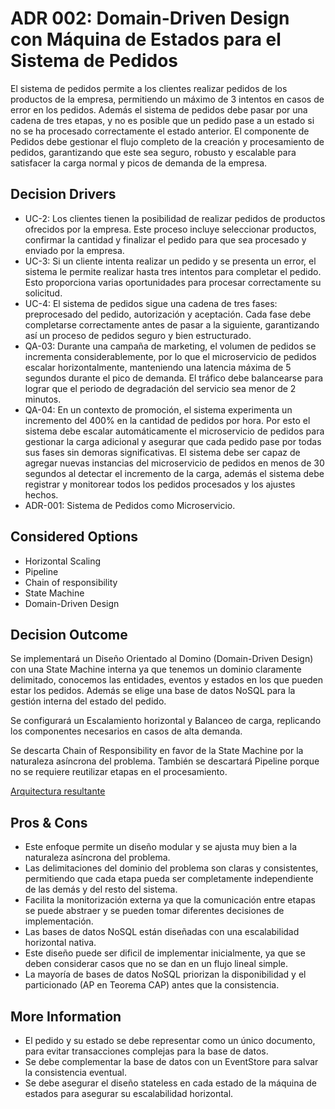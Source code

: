# ADR 002: Domain-Driven Design con Máquina de Estados para el Sistema de Pedidos

El sistema de pedidos permite a los clientes realizar pedidos de los productos de la empresa, permitiendo un máximo de 3 intentos en casos de error en los pedidos.
Además el sistema de pedidos debe pasar por una cadena de tres etapas, y no es posible que un pedido pase a un estado si no se ha procesado correctamente el estado anterior.
El componente de Pedidos debe gestionar el flujo completo de la creación y procesamiento de pedidos, garantizando que este sea seguro, robusto y escalable para satisfacer la carga normal y picos de demanda de la empresa.

## Decision Drivers

- UC-2: Los clientes tienen la posibilidad de realizar pedidos de productos ofrecidos por la empresa. Este proceso incluye seleccionar productos, confirmar la cantidad y finalizar el pedido para que sea procesado y enviado por la empresa.
- UC-3: Si un cliente intenta realizar un pedido y se presenta un error, el sistema le permite realizar hasta tres intentos para completar el pedido. Esto proporciona varias oportunidades para procesar correctamente su solicitud.
- UC-4: El sistema de pedidos sigue una cadena de tres fases: preprocesado del pedido, autorización y aceptación. Cada fase debe completarse correctamente antes de pasar a la siguiente, garantizando así un proceso de pedidos seguro y bien estructurado.
- QA-03: Durante una campaña de marketing, el volumen de pedidos se incrementa considerablemente, por lo que el microservicio de pedidos escalar horizontalmente, manteniendo una latencia máxima de 5 segundos durante el pico de demanda. El tráfico debe balancearse para lograr que el periodo de degradación del servicio sea menor de 2 minutos.
- QA-04: En un contexto de promoción, el sistema experimenta un incremento del 400% en la cantidad de pedidos por hora. Por esto el sistema debe escalar automáticamente el microservicio de pedidos para gestionar la carga adicional y asegurar que cada pedido pase por todas sus fases sin demoras significativas. El sistema debe ser capaz de agregar nuevas instancias del microservicio de pedidos en menos de 30 segundos al detectar el incremento de la carga, además el sistema debe registrar y monitorear todos los pedidos procesados y los ajustes hechos.
- ADR-001: Sistema de Pedidos como Microservicio.

## Considered Options

- Horizontal Scaling
- Pipeline
- Chain of responsibility
- State Machine
- Domain-Driven Design

## Decision Outcome

Se implementará un Diseño Orientado al Domino (Domain-Driven Design) con una State Machine interna ya que tenemos un dominio claramente delimitado, conocemos las entidades, eventos y estados en los que pueden estar los pedidos. Además se elige una base de datos NoSQL para la gestión interna del estado del pedido.


Se configurará un Escalamiento horizontal y Balanceo de carga, replicando los componentes necesarios en casos de alta demanda.

Se descarta Chain of Responsibility en favor de la State Machine por la naturaleza asíncrona del problema. También se descartará Pipeline porque no se requiere reutilizar etapas en el procesamiento.

[Arquitectura resultante](./imagenes/ADR-002-ddd-microservicio-pedidos.md)

## Pros & Cons

- Este enfoque permite un diseño modular y se ajusta muy bien a la naturaleza asíncrona del problema.
- Las delimitaciones del dominio del problema son claras y consistentes, permitiendo que cada etapa pueda ser completamente independiente de las demás y del resto del sistema.
- Facilita la monitorización externa ya que la comunicación entre etapas se puede abstraer y se pueden tomar diferentes decisiones de implementación.
- Las bases de datos NoSQL están diseñadas con una escalabilidad horizontal nativa.
- Este diseño puede ser dificil de implementar inicialmente, ya que se deben considerar casos que no se dan en un flujo lineal simple.
- La mayoría de bases de datos NoSQL priorizan la disponibilidad y el particionado (AP en Teorema CAP) antes que la consistencia.

## More Information

- El pedido y su estado se debe representar como un único documento, para evitar transacciones complejas para la base de datos.
- Se debe complementar la base de datos con un EventStore para salvar la consistencia eventual.
- Se debe asegurar el diseño stateless en cada estado de la máquina de estados para asegurar su escalabilidad horizontal.
